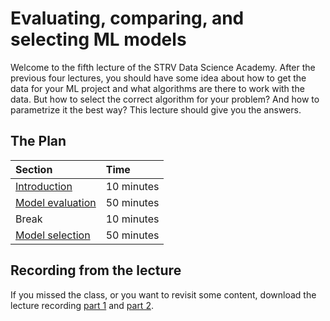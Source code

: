 # Evaluating, comparing, and selecting ML models

Welcome to the fifth lecture of the STRV Data Science Academy. After the previous four lectures, you should have some idea about how to get the data for your ML project and what algorithms are there to work with the data. But how to select the correct algorithm for your problem? And how to parametrize it the best way? This lecture should give you the answers.

## The Plan

| Section                                               | Time       |
|:------------------------------------------------------|:-----------|
| [Introduction](intro.md)                              | 10 minutes |
| [Model evaluation](model_evaluation.ipynb)            | 50 minutes |
| Break                                                 | 10 minutes |
| [Model selection](model_selection.ipynb)              | 50 minutes |

## Recording from the lecture

If you missed the class, or you want to revisit some content, download the lecture recording
[part 1](https://drive.google.com/file/d/1_Htk5K-b1Ms4eTemIITumYGLbh2Tslaj) and
[part 2](https://drive.google.com/file/d/1k3F2U9_pZ1AM-a4jcuLXmuLYNSAPnTWC).

